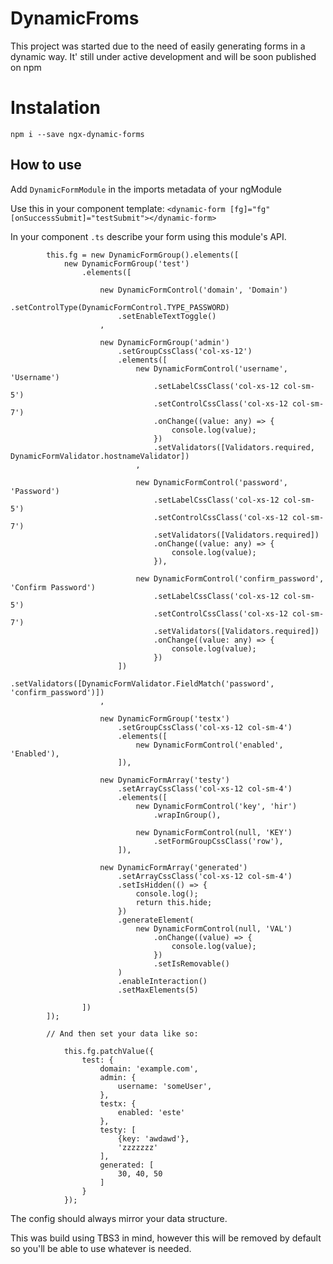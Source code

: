 # DynamicFroms

This project was started due to the need of easily generating forms in a dynamic way.
It' still under active development and will be soon published on npm

# Instalation
    npm i --save ngx-dynamic-forms
    
## How to use
 Add `DynamicFormModule` in the imports metadata of your ngModule

 Use this in your component template:
 `<dynamic-form [fg]="fg" [onSuccessSubmit]="testSubmit"></dynamic-form>`
 
 In your component `.ts` describe your form using this module's API.
 
            this.fg = new DynamicFormGroup().elements([
                new DynamicFormGroup('test')
                    .elements([
    
                        new DynamicFormControl('domain', 'Domain')
                            .setControlType(DynamicFormControl.TYPE_PASSWORD)
                            .setEnableTextToggle()
                        ,
    
                        new DynamicFormGroup('admin')
                            .setGroupCssClass('col-xs-12')
                            .elements([
                                new DynamicFormControl('username', 'Username')
                                    .setLabelCssClass('col-xs-12 col-sm-5')
                                    .setControlCssClass('col-xs-12 col-sm-7')
                                    .onChange((value: any) => {
                                        console.log(value);
                                    })
                                    .setValidators([Validators.required, DynamicFormValidator.hostnameValidator])
                                ,
    
                                new DynamicFormControl('password', 'Password')
                                    .setLabelCssClass('col-xs-12 col-sm-5')
                                    .setControlCssClass('col-xs-12 col-sm-7')
                                    .setValidators([Validators.required])
                                    .onChange((value: any) => {
                                        console.log(value);
                                    }),
    
                                new DynamicFormControl('confirm_password', 'Confirm Password')
                                    .setLabelCssClass('col-xs-12 col-sm-5')
                                    .setControlCssClass('col-xs-12 col-sm-7')
                                    .setValidators([Validators.required])
                                    .onChange((value: any) => {
                                        console.log(value);
                                    })
                            ])
                            .setValidators([DynamicFormValidator.FieldMatch('password', 'confirm_password')])
                        ,
    
                        new DynamicFormGroup('testx')
                            .setGroupCssClass('col-xs-12 col-sm-4')
                            .elements([
                                new DynamicFormControl('enabled', 'Enabled'),
                            ]),
    
                        new DynamicFormArray('testy')
                            .setArrayCssClass('col-xs-12 col-sm-4')
                            .elements([
                                new DynamicFormControl('key', 'hir')
                                    .wrapInGroup(),
    
                                new DynamicFormControl(null, 'KEY')
                                    .setFormGroupCssClass('row'),
                            ]),
    
                        new DynamicFormArray('generated')
                            .setArrayCssClass('col-xs-12 col-sm-4')
                            .setIsHidden(() => {
                                console.log();
                                return this.hide;
                            })
                            .generateElement(
                                new DynamicFormControl(null, 'VAL')
                                    .onChange((value) => {
                                        console.log(value);
                                    })
                                    .setIsRemovable()
                            )
                            .enableInteraction()
                            .setMaxElements(5)
    
                    ])
            ]);
            
            // And then set your data like so:
            
                this.fg.patchValue({
                    test: {
                        domain: 'example.com',
                        admin: {
                            username: 'someUser',
                        },
                        testx: {
                            enabled: 'este'
                        },
                        testy: [
                            {key: 'awdawd'},
                            'zzzzzzz'
                        ],
                        generated: [
                            30, 40, 50
                        ]
                    }
                });
 
 
 The config should always mirror your data structure.
 
 This was build using TBS3 in mind, however this will be removed by default so you'll be able to use whatever is needed.
 

